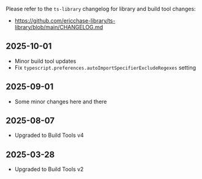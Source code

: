 Please refer to the `ts-library` changelog for library and build tool changes:

- https://github.com/ericchase-library/ts-library/blob/main/CHANGELOG.md

## 2025-10-01

- Minor build tool updates
- Fix `typescript.preferences.autoImportSpecifierExcludeRegexes` setting

## 2025-09-01

- Some minor changes here and there

## 2025-08-07

- Upgraded to Build Tools v4

## 2025-03-28

- Upgraded to Build Tools v2
